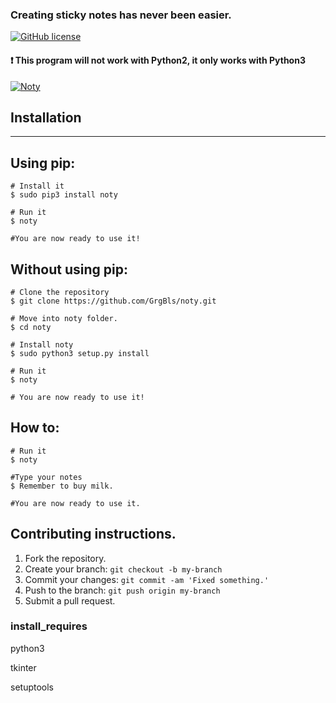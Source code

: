 ### Creating sticky notes has never been easier.

[![GitHub license](https://img.shields.io/github/license/GrgBls/Noty.svg)](https://github.com/GrgBls/Noty)


#### :heavy_exclamation_mark: This program will not work with Python2, it only works with Python3

<a href="https://cloud.githubusercontent.com/assets/24195309/26754364/e3bcdbce-4879-11e7-924b-82e9dc434b50.gif"><img src="https://cloud.githubusercontent.com/assets/24195309/26754364/e3bcdbce-4879-11e7-924b-82e9dc434b50.gif" title="Noty"/></a>




## Installation
---


## Using pip:
    
    # Install it
    $ sudo pip3 install noty

    # Run it
    $ noty

    #You are now ready to use it!

## Without using pip:

    # Clone the repository
    $ git clone https://github.com/GrgBls/noty.git

    # Move into noty folder.
    $ cd noty

    # Install noty
    $ sudo python3 setup.py install

    # Run it
    $ noty

    # You are now ready to use it!

## How to:

    # Run it
    $ noty

    #Type your notes
    $ Remember to buy milk.

    #You are now ready to use it.


## Contributing instructions.

1. Fork the repository.
2. Create your branch: `git checkout -b my-branch`
3. Commit your changes: `git commit -am 'Fixed something.'`
4. Push to the branch: `git push origin my-branch`
5. Submit a pull request.



### install_requires

python3

tkinter

setuptools
